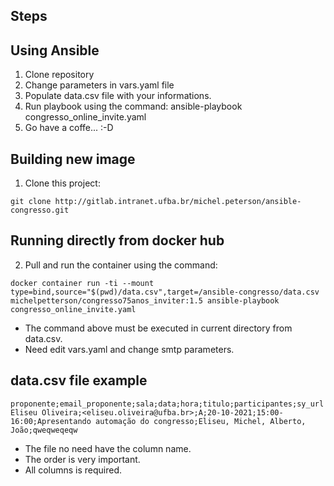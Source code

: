 ## Steps ##

## Using Ansible ##

1. Clone repository
2. Change parameters in vars.yaml file
3. Populate data.csv file with your informations.
4. Run playbook using the command:
   ansible-playbook  congresso_online_invite.yaml
5. Go have a coffe... :-D

## Building new image ##

1. Clone this project:


```
git clone http://gitlab.intranet.ufba.br/michel.peterson/ansible-congresso.git
```

## Running directly from docker hub ##

2. Pull and run the container using the command:

```
docker container run -ti --mount type=bind,source="$(pwd)/data.csv",target=/ansible-congresso/data.csv michelpetterson/congresso75anos_inviter:1.5 ansible-playbook congresso_online_invite.yaml
```

* The command above must be executed in current directory from data.csv.
* Need edit vars.yaml and change smtp parameters.

## data.csv file example ##

```
proponente;email_proponente;sala;data;hora;titulo;participantes;sy_url
Eliseu Oliveira;<eliseu.oliveira@ufba.br>;A;20-10-2021;15:00-16:00;Apresentando automação do congresso;Eliseu, Michel, Alberto, João;qweqweqeqw
```

* The file no need have the column name.
* The order is very important.
* All columns is required.
